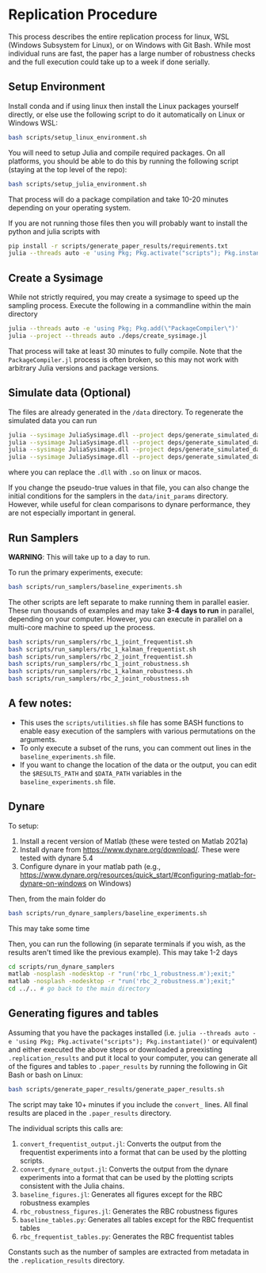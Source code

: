 # Replication Procedure

This process describes the entire replication process for linux, WSL (Windows Subsystem for Linux), or on Windows with Git Bash.  While most individual runs are fast, the paper has a large number of robustness checks and the full execution could take up to a week if done serially.
## Setup Environment
Install conda and if using linux then install the Linux packages yourself directly, or else use the following script to do it automatically on Linux or Windows WSL:
```bash
bash scripts/setup_linux_environment.sh
```

You will need to setup Julia and compile required packages.  On all platforms, you should be able to do this by running the following script (staying at the top level of the repo):

```bash
bash scripts/setup_julia_environment.sh
```

That process will do a package compilation and take 10-20 minutes depending on your operating system.

If you are not running those files then you will probably want to install the python and julia scripts with 
```bash
pip install -r scripts/generate_paper_results/requirements.txt
julia --threads auto -e 'using Pkg; Pkg.activate("scripts"); Pkg.instantiate()'
```

## Create a Sysimage

While not strictly required, you may create a sysimage to speed up the sampling process. Execute the following in a commandline within the main directory

```bash
julia --threads auto -e 'using Pkg; Pkg.add(\"PackageCompiler\")'
julia --project --threads auto ./deps/create_sysimage.jl
```

That process will take at least 30 minutes to fully compile.  Note that the `PackageCompiler.jl` process is often broken, so this may not work with arbitrary Julia versions and package versions.

## Simulate data (Optional)

The files are already generated in the `/data` directory.  To regenerate the simulated data you can run

```bash
julia --sysimage JuliaSysimage.dll --project deps/generate_simulated_data_rbc.jl
julia --sysimage JuliaSysimage.dll --project deps/generate_simulated_data_rbc_sv.jl
julia --sysimage JuliaSysimage.dll --project deps/generate_simulated_data_rbc_frequentist.jl
julia --sysimage JuliaSysimage.dll --project deps/generate_simulated_data_sgu.jl
```

where you can replace the `.dll` with `.so` on linux or macos.

If you change the pseudo-true values in that file, you can also change the initial conditions for the samplers in the `data/init_params` directory.  However, while useful for clean comparisons to dynare performance, they are not especially important in general.

## Run Samplers

**WARNING**: This will take up to a day to run.

To run the primary experiments, execute:

```bash
bash scripts/run_samplers/baseline_experiments.sh
```

The other scripts are left separate to make running them in parallel easier.  These run thousands of examples and may take **3-4 days to run** in parallel, depending on your computer.  However, you can execute in parallel on a multi-core machine to speed up the process.

```bash
bash scripts/run_samplers/rbc_1_joint_frequentist.sh
bash scripts/run_samplers/rbc_1_kalman_frequentist.sh
bash scripts/run_samplers/rbc_2_joint_frequentist.sh
bash scripts/run_samplers/rbc_1_joint_robustness.sh
bash scripts/run_samplers/rbc_1_kalman_robustness.sh
bash scripts/run_samplers/rbc_2_joint_robustness.sh
```
A few notes:
  - 
  - This uses the  `scripts/utilities.sh` file has some BASH functions to enable easy execution of the samplers with various permutations on the arguments.
  - To only execute a subset of the runs, you can comment out lines in the `baseline_experiments.sh` file.
  - If you want to change the location of the data or the output, you can edit the `$RESULTS_PATH` and `$DATA_PATH` variables in the `baseline_experiments.sh` file.

## Dynare 

To setup:
1. Install a recent version of Matlab (these were tested on Matlab 2021a)
2. Install dynare from https://www.dynare.org/download/.  These were tested with dynare 5.4
3. Configure dynare in your matlab path (e.g., https://www.dynare.org/resources/quick_start/#configuring-matlab-for-dynare-on-windows on Windows)

Then, from the main folder do
```bash
bash scripts/run_dynare_samplers/baseline_experiments.sh
```

This may take some time

Then, you can run the following (in separate terminals if you wish, as the results aren't timed like the previous example).  This may take 1-2 days
```bash
cd scripts/run_dynare_samplers
matlab -nosplash -nodesktop -r "run('rbc_1_robustness.m');exit;"
matlab -nosplash -nodesktop -r "run('rbc_2_robustness.m');exit;"
cd ../.. # go back to the main directory
```

## Generating figures and tables
Assuming that you have the packages installed (i.e. `julia --threads auto -e 'using Pkg; Pkg.activate("scripts"); Pkg.instantiate()'` or equivalent) and either executed the above steps or downloaded a preexisting `.replication_results` and put it local to your computer,  you can generate all of the figures and tables to `.paper_results` by running the following in Git Bash or bash on Linux:

```bash
bash scripts/generate_paper_results/generate_paper_results.sh
```

The script may take 10+ minutes if you include the `convert_` lines.  All final results are placed in the `.paper_results` directory.


The individual scripts this calls are:
1. `convert_frequentist_output.jl`: Converts the output from the frequentist experiments into a format that can be used by the plotting scripts.
2. `convert_dynare_output.jl`: Converts the output from the dynare experiments into a format that can be used by the plotting scripts consistent with the Julia chains.
3. `baseline_figures.jl`: Generates all figures except for the RBC robustness examples
4. `rbc_robustness_figures.jl`: Generates the RBC robustness figures
5. `baseline_tables.py`: Generates all tables except for the RBC frequentist tables
6. `rbc_frequentist_tables.py`: Generates the RBC frequentist tables

Constants such as the number of samples are extracted from metadata in the `.replication_results` directory. 